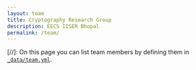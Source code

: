 ```yaml
---
layout: team
title: Cryptography Research Group
description: EECS IISER Bhopal
permalink: /team/
---
```


[//]: On this page you can list team members by defining them in [`_data/team.yml`](https://raw.githubusercontent.com/peterdesmet/petridish/main/_data/team.yml).
